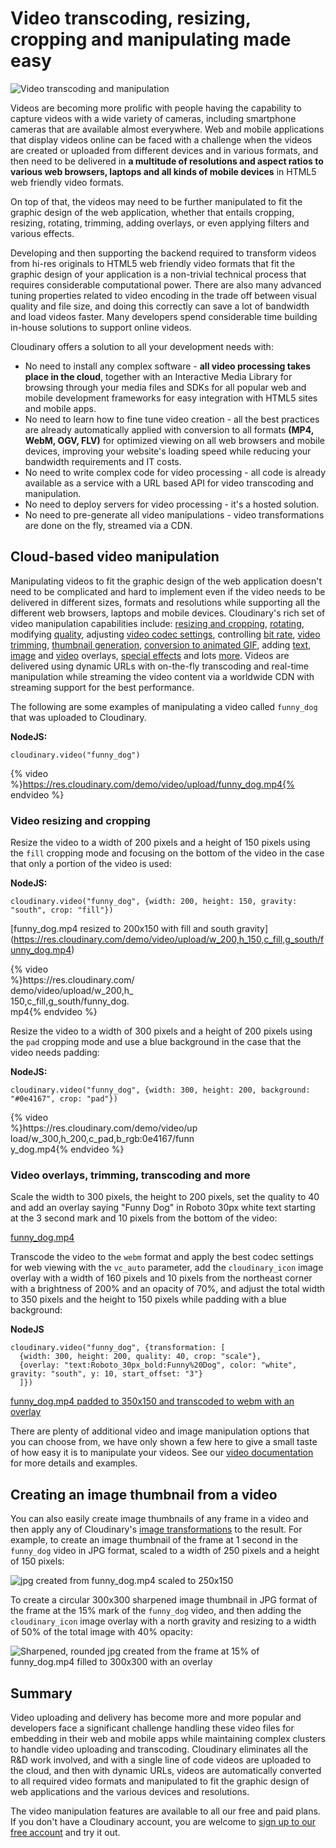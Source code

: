 # Video transcoding, resizing, cropping and manipulating made easy

![Video transcoding and manipulation](https://res.cloudinary.com/cloudinary/image/upload/w_500/v1441199857/video_transcoding_manipulation.jpg)

Videos are becoming more prolific with people having the capability to capture videos with a wide variety of cameras, including smartphone cameras that are available almost everywhere. Web and mobile applications that display videos online can be faced with a challenge when the videos are created or uploaded from different devices and in various formats, and then need to be delivered in **a multitude of resolutions and aspect ratios to various web browsers, laptops and all kinds of mobile devices** in HTML5 web friendly video formats. 

On top of that, the videos may need to be further manipulated to fit the graphic design of the web application, whether that entails cropping, resizing, rotating, trimming, adding overlays, or even applying filters and various effects.

Developing and then supporting the backend required to transform videos from hi-res originals to HTML5 web friendly video formats that fit the graphic design of your application is a non-trivial technical process that requires considerable computational power. There are also many advanced tuning properties related to video encoding in the trade off between visual quality and file size, and doing this correctly can save a lot of bandwidth and load videos faster. Many developers spend considerable time building in-house solutions to support online videos.

Cloudinary offers a solution to all your development needs with:

* No need to install any complex software - **all video processing takes place in the cloud**, together with an Interactive Media Library for browsing through your media files and SDKs for all popular web and mobile development frameworks for easy integration with HTML5 sites and mobile apps.
* No need to learn how to fine tune video creation - all the best practices are already automatically applied with conversion to all formats **(MP4, WebM, OGV, FLV)** for optimized viewing on all web browsers and mobile devices, improving your website's loading speed while reducing your bandwidth requirements and IT costs.
* No need to write complex code for video processing - all code is already available as a service with a URL based API for video transcoding and manipulation.
* No need to deploy servers for video processing - it's a hosted solution.
* No need to pre-generate all video manipulations - video transformations are done on the fly, streamed via a CDN.

## Cloud-based video manipulation

Manipulating videos to fit the graphic design of the web application doesn't need to be complicated and hard to implement even if the video needs to be delivered in different sizes, formats and resolutions while supporting all the different web browsers, laptops and mobile devices. Cloudinary's rich set of video manipulation capabilities include: [resizing and cropping](https://cloudinary.com/documentation/video_manipulation_and_delivery#resizing_and_cropping_videos), [rotating](https://cloudinary.com/documentation/video_manipulation_and_delivery#rotating_videos), modifying [quality](https://cloudinary.com/documentation/video_manipulation_and_delivery#quality_control), adjusting [video codec settings](https://cloudinary.com/documentation/video_manipulation_and_delivery#video_codec_settings), controlling [bit rate](https://cloudinary.com/documentation/video_manipulation_and_delivery#bit_rate_control), [video trimming](https://cloudinary.com/documentation/video_manipulation_and_delivery#trimming_videos), [thumbnail generation](https://cloudinary.com/documentation/video_manipulation_and_delivery#generating_video_thumbnails), [conversion to animated GIF](https://cloudinary.com/documentation/video_manipulation_and_delivery#creating_animated_gifs), adding [text](https://cloudinary.com/documentation/video_manipulation_and_delivery#adding_text_captions), [image](https://cloudinary.com/documentation/video_manipulation_and_delivery#adding_image_overlays) and [video](https://cloudinary.com/documentation/video_manipulation_and_delivery#adding_video_overlays) overlays, [special effects](https://cloudinary.com/documentation/video_manipulation_and_delivery#video_effects) and lots [more](https://cloudinary.com/documentation/video_manipulation_and_delivery#video_transformations_reference). Videos are delivered using dynamic URLs with on-the-fly transcoding and real-time manipulation while streaming the video content via a worldwide CDN with streaming support for the best performance.

The following are some examples of manipulating a video called `funny_dog` that was uploaded to Cloudinary. 


**NodeJS:**
```
cloudinary.video("funny_dog")
```
{% video %}https://res.cloudinary.com/demo/video/upload/funny_dog.mp4{% endvideo %}


### Video resizing and cropping

Resize the video to a width of 200 pixels and a height of 150 pixels using the `fill` cropping mode and focusing on the bottom of the video in the case that only a portion of the video is used:

**NodeJS:**
```
cloudinary.video("funny_dog", {width: 200, height: 150, gravity: "south", crop: "fill"})
```

[funny_dog.mp4 resized to 200x150 with fill and south gravity]
(https://res.cloudinary.com/demo/video/upload/w_200,h_150,c_fill,g_south/funny_dog.mp4)

<div style="width:200px">
{% video %}https://res.cloudinary.com/demo/video/upload/w_200,h_150,c_fill,g_south/funny_dog.mp4{% endvideo %}
</div>







Resize the video to a width of 300 pixels and a height of 200 pixels using the `pad` cropping mode and use a blue background in the case that the video needs padding:

**NodeJS:**
```
cloudinary.video("funny_dog", {width: 300, height: 200, background: "#0e4167", crop: "pad"})
```
<div style="width:300px">
{% video %}https://res.cloudinary.com/demo/video/upload/w_300,h_200,c_pad,b_rgb:0e4167/funny_dog.mp4{% endvideo %}
</div>




### Video overlays, trimming, transcoding and more

Scale the width to 300 pixels, the height to 200 pixels, set the quality to 40 and add an overlay saying "Funny Dog" in Roboto 30px white text starting at the 3 second mark and 10 pixels from the bottom of the video:

[funny_dog.mp4](https://res.cloudinary.com/demo/video/upload/w_300,h_200,q_40/l_text:Roboto_30px_bold:Funny%20Dog,co_white,g_south,y_10,so_3/funny_dog.mp4)

Transcode the video to the `webm` format and apply the best codec settings for web viewing with the `vc_auto` parameter, add the `cloudinary_icon` image overlay with a width of 160 pixels and 10 pixels from the northeast corner with a brightness of 200% and an opacity of 70%, and adjust the total width to 350 pixels and the height to 150 pixels while padding with a blue background:

**NodeJS**
```
cloudinary.video("funny_dog", {transformation: [
  {width: 300, height: 200, quality: 40, crop: "scale"},
  {overlay: "text:Roboto_30px_bold:Funny%20Dog", color: "white", gravity: "south", y: 10, start_offset: "3"}
  ]})
  ```
[funny_dog.mp4 padded to 350x150 and transcoded to webm with an overlay](https://res.cloudinary.com/demo/video/upload/vc_auto/l_cloudinary_icon,g_north_east,e_brightness:200,o_70,x_10,y_10,w_160/w_350,h_150,c_pad,b_rgb:0e4167/funny_dog.webm)

There are plenty of additional video and image manipulation options that you can choose from, we have only shown a few here to give a small taste of how easy it is to manipulate your videos. See our [video documentation](https://cloudinary.com/documentation/video_manipulation_and_delivery) for more details and examples.

## Creating an image thumbnail from a video

You can also easily create image thumbnails of any frame in a video and then apply any of Cloudinary's [image transformations](/documentation/image_transformations) to the result.
For example, to create an image thumbnail of the frame at 1 second in the `funny_dog` video in JPG format, scaled to a width of 250 pixels and a height of 150 pixels:

![jpg created from funny_dog.mp4 scaled to 250x150](https://res.cloudinary.com/demo/video/upload/w_250,h_150,c_scale,so_1/funny_dog.jpg)

To create a circular 300x300 sharpened image thumbnail in JPG format of the frame at the 15% mark of the `funny_dog` video, and then adding the `cloudinary_icon` image overlay with a north gravity and resizing to a width of 50% of the total image with 40% opacity:

![Sharpened, rounded jpg created from the frame at 15% of funny_dog.mp4 filled to 300x300 with an overlay](https://res.cloudinary.com/demo/video/upload/w_300,h_300,c_fill,r_max,e_sharpen,so_15p/l_cloudinary_icon,w_0.5,fl_relative,o_40,g_north/funny_dog.jpg)



## Summary

Video uploading and delivery has become more and more popular and developers face a significant challenge handling these video files for embedding in their web and mobile apps while maintaining complex clusters to handle video uploading and transcoding. Cloudinary eliminates all the R&D work involved, and with a single line of code videos are uploaded to the cloud, and then with dynamic URLs, videos are automatically converted to all required video formats and manipulated to fit the graphic design of web applications and the various devices and resolutions.

The video manipulation features are available to all our free and paid plans. If you don't have a Cloudinary account, you are welcome to [sign up to our free account](https://cloudinary.com/signup) and try it out.

